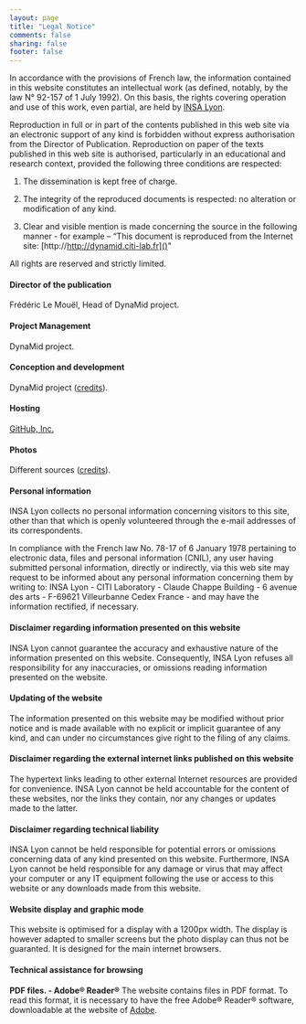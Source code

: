 ```yaml
---
layout: page
title: "Legal Notice"
comments: false
sharing: false
footer: false
---
```


In accordance with the provisions of French law, the information contained in this website constitutes an intellectual work (as defined, notably, by the law N° 92-157 of 1 July 1992). On this basis, the rights covering operation and use of this work, even partial, are held by [INSA Lyon](http://www.insa-lyon.fr/en/legal-information).

Reproduction in full or in part of the contents published in this web site via an electronic support of any kind is forbidden without express authorisation from the Director of Publication. Reproduction on paper of the texts published in this web site is authorised, particularly in an educational and research context, provided the following three conditions are respected:

1. The dissemination is kept free of charge.

2. The integrity of the reproduced documents is respected: no alteration or modification of any kind.

3. Clear and visible mention is made concerning the source in the following manner - for example – “This document is reproduced from the Internet site: [http://http://dynamid.citi-lab.fr]()"

All rights are reserved and strictly limited.

#### Director of the publication

Frédéric Le Mouël, Head of DynaMid project.

#### Project Management

DynaMid project.

#### Conception and development

DynaMid project ([credits](/about)).

#### Hosting

[GitHub, Inc.](https://github.com)

#### Photos

Different sources ([credits](/about)). 

#### Personal information

INSA Lyon collects no personal information concerning visitors to this site, other than that which is openly volunteered through the e-mail addresses of its correspondents.

In compliance with the French law No. 78-17 of 6 January 1978 pertaining to electronic data, files and personal information (CNIL), any user having submitted personal information, directly or indirectly, via this web site may request to be informed about any personal information concerning them by writing to: INSA Lyon - CITI Laboratory - Claude Chappe Building - 6 avenue des arts - F-69621 Villeurbanne Cedex France - and may have the information rectified, if necessary.

#### Disclaimer regarding information presented on this website

INSA Lyon cannot guarantee the accuracy and exhaustive nature of the information presented on this website. Consequently, INSA Lyon refuses all responsibility for any inaccuracies, or omissions reading information presented on the website.

#### Updating of the website

The information presented on this website may be modified without prior notice and is made available with no explicit or implicit guarantee of any kind, and can under no circumstances give right to the filing of any claims.

#### Disclaimer regarding the external internet links published on this website

The hypertext links leading to other external Internet resources are provided for convenience. INSA Lyon cannot be held accountable for the content of these websites, nor the links they contain, nor any changes or updates made to the latter.

#### Disclaimer regarding technical liability

INSA Lyon cannot be held responsible for potential errors or omissions concerning data of any kind presented on this website. Furthermore, INSA Lyon cannot be held responsible for any damage or virus that may affect your computer or any IT equipment following the use or access to this website or any downloads made from this website.

#### Website display and graphic mode

This website is optimised for a display with a 1200px width. The display is however adapted to smaller screens but the photo display can thus not be guaranted. It is designed for the main internet browsers.

#### Technical assistance for browsing

**PDF files. - Adobe® Reader®** The website contains files in PDF format. To read this format, it is necessary to have the free Adobe® Reader® software, downloadable at the website of [Adobe](http://get.adobe.com/fr/reader/).

